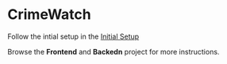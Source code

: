 # CrimeWatch

Follow the intial setup in the [Initial Setup](../README.md)

Browse the **Frontend** and **Backedn** project for more instructions.
